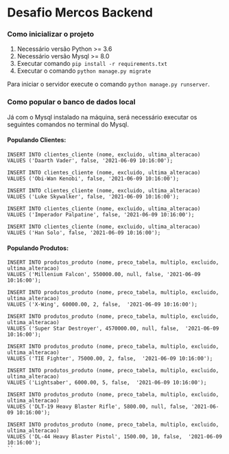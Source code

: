 # Desafio Mercos Backend

### Como inicializar o projeto 

1. Necessário versão Python >= 3.6
2. Necessário versão Mysql >= 8.0
3. Executar comando `pip install -r requirements.txt`
4. Executar o comando `python manage.py migrate`

Para iniciar o servidor execute o comando `python manage.py runserver`.

### Como popular o banco de dados local

Já com o Mysql instalado na máquina, será necessário executar os seguintes comandos no terminal do Mysql.

#### Populando Clientes:

```
INSERT INTO clientes_cliente (nome, excluido, ultima_alteracao)
VALUES ('Daarth Vader', false, '2021-06-09 10:16:00');

INSERT INTO clientes_cliente (nome, excluido, ultima_alteracao)
VALUES ('Obi-Wan Kenobi', false, '2021-06-09 10:16:00');

INSERT INTO clientes_cliente (nome, excluido, ultima_alteracao)
VALUES ('Luke Skywalker', false, '2021-06-09 10:16:00');

INSERT INTO clientes_cliente (nome, excluido, ultima_alteracao)
VALUES ('Imperador Palpatine', false, '2021-06-09 10:16:00');

INSERT INTO clientes_cliente (nome, excluido, ultima_alteracao)
VALUES ('Han Solo', false, '2021-06-09 10:16:00');
```

#### Populando Produtos:

```
INSERT INTO produtos_produto (nome, preco_tabela, multiplo, excluido, ultima_alteracao)
VALUES ('Millenium Falcon', 550000.00, null, false, '2021-06-09 10:16:00');

INSERT INTO produtos_produto (nome, preco_tabela, multiplo, excluido, ultima_alteracao)
VALUES ('X-Wing', 60000.00, 2, false,  '2021-06-09 10:16:00');

INSERT INTO produtos_produto (nome, preco_tabela, multiplo, excluido, ultima_alteracao)
VALUES ('Super Star Destroyer', 4570000.00, null, false,  '2021-06-09 10:16:00');

INSERT INTO produtos_produto (nome, preco_tabela, multiplo, excluido, ultima_alteracao)
VALUES ('TIE Fighter', 75000.00, 2, false,  '2021-06-09 10:16:00');

INSERT INTO produtos_produto (nome, preco_tabela, multiplo, excluido, ultima_alteracao)
VALUES ('Lightsaber', 6000.00, 5, false,  '2021-06-09 10:16:00');

INSERT INTO produtos_produto (nome, preco_tabela, multiplo, excluido, ultima_alteracao)
VALUES ('DLT-19 Heavy Blaster Rifle', 5800.00, null, false, '2021-06-09 10:16:00');

INSERT INTO produtos_produto (nome, preco_tabela, multiplo, excluido, ultima_alteracao)
VALUES ('DL-44 Heavy Blaster Pistol', 1500.00, 10, false,  '2021-06-09 10:16:00');
``